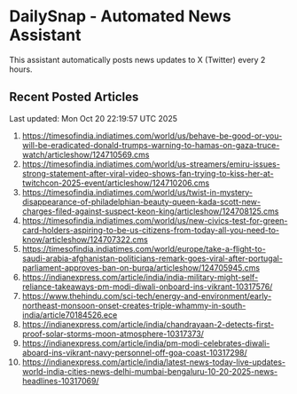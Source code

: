 # DailySnap - Automated News Assistant

This assistant automatically posts news updates to X (Twitter) every 2 hours.

## Recent Posted Articles

Last updated: Mon Oct 20 22:19:57 UTC 2025

1. https://timesofindia.indiatimes.com/world/us/behave-be-good-or-you-will-be-eradicated-donald-trumps-warning-to-hamas-on-gaza-truce-watch/articleshow/124710569.cms
2. https://timesofindia.indiatimes.com/world/us-streamers/emiru-issues-strong-statement-after-viral-video-shows-fan-trying-to-kiss-her-at-twitchcon-2025-event/articleshow/124710206.cms
3. https://timesofindia.indiatimes.com/world/us/twist-in-mystery-disappearance-of-philadelphian-beauty-queen-kada-scott-new-charges-filed-against-suspect-keon-king/articleshow/124708125.cms
4. https://timesofindia.indiatimes.com/world/us/new-civics-test-for-green-card-holders-aspiring-to-be-us-citizens-from-today-all-you-need-to-know/articleshow/124707322.cms
5. https://timesofindia.indiatimes.com/world/europe/take-a-flight-to-saudi-arabia-afghanistan-politicians-remark-goes-viral-after-portugal-parliament-approves-ban-on-burqa/articleshow/124705945.cms
6. https://indianexpress.com/article/india/india-military-might-self-reliance-takeaways-pm-modi-diwali-onboard-ins-vikrant-10317576/
7. https://www.thehindu.com/sci-tech/energy-and-environment/early-northeast-monsoon-onset-creates-triple-whammy-in-south-india/article70184526.ece
8. https://indianexpress.com/article/india/chandrayaan-2-detects-first-proof-solar-storms-moon-atmosphere-10317373/
9. https://indianexpress.com/article/india/pm-modi-celebrates-diwali-aboard-ins-vikrant-navy-personnel-off-goa-coast-10317298/
10. https://indianexpress.com/article/india/latest-news-today-live-updates-world-india-cities-news-delhi-mumbai-bengaluru-10-20-2025-news-headlines-10317069/
